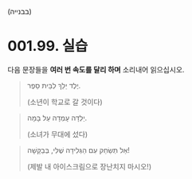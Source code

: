 (בבנייה)
# 001.99. 실습
다음 문장들을 **여러 번 속도를 달리 하며** 소리내어 읽으십시오.
> יֶלֶד יֵלֵךְ לְבֵּית סֵפֶר.
>
> (소년이 학교로 갈 것이다)

> יַלְדָּה עָמְדָה עַל בָּמָה.
> 
> (소녀가 무대에 섰다)

> אַל תְּשַׂחֵק עִם הַגְּלִידָה שֶׁלִּי, בְּבַקָּשָׁה!
> 
> (제발 내 아이스크림으로 장난치지 마시오!)

